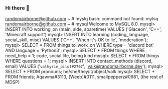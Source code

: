 ### Hi there 👋


randomairborne@github.com ~ # myslq
bash: command not found: mylsq
randomairborne@github.com ~ # mysql
Welcome to MySQL 8.0.
mysql> INSERT INTO working_on (main, side, sparetime) VALUES ('Glaceon', 'C++', 'Minecraft support')
mysql> INSERT INTO learning (coding_language, social_skill, misc) VALUES ('C++', 'When it's OK to lie', 'moderation');
mysql> SELECT * FROM things.to_work_on WHERE type = 'discord bot' AND language = 'Python3';
mysql> SELECT * FROM things WHERE need_help = 1;
code, social life, being kind
mysql> SELECT * FROM things WHERE questions = 1;
mysql> INSERT INTO contact_methods (discord, email) VALUES ('`valkyrie_pilot#2707`', '[valk@randomairborne.dev](mailto:valk@randomairborne.dev)');
mysql> SELECT * FROM pronouns;
he/she/they/it/object/valk
mysql> SELECT * FROM friends;
Aqawma#3113, [Weeb]#0111, smallpepperz#0681, (the rest of MDSP)

